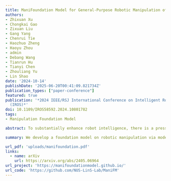 ```yaml
---
title: ManiFoundation Model for General-Purpose Robotic Manipulation of Contact Synthesis with Arbitrary Objects and Robots
authors:
- Zhixuan Xu
- Chongkai Gao
- Zixuan Liu
- Gang Yang
- Chenrui Tie
- Haozhuo Zheng
- Haoyu Zhou
- admin
- Debang Wang
- Tianrun Hu
- Tianyi Chen
- Zhouliang Yu
- Lin Shao
date: '2024-10-14'
publishDate: '2025-06-20T00:41:09.821734Z'
publication_types: ["paper-conference"]
featured: true
publication: '*2024 IEEE/RSJ International Conference on Intelligent Robots and Systems
  (IROS)*'
doi: 10.1109/IROS58592.2024.10801782
tags:
- Manipulation Foundation Model

abstract: To substantially enhance robot intelligence, there is a pressing need to develop a large model that enables general-purpose robots to proficiently undertake a broad spectrum of manipulation tasks, akin to the versatile task-planning ability exhibited by LLMs. The vast diversity in objects, robots, and manipulation tasks presents huge challenges. Our work introduces a comprehensive framework to develop a foundation model for general robotic manipulation that formalizes a manipulation task as contact synthesis. Specifically, our model takes as input object and robot manipulator point clouds, object physical attributes, target motions, and manipulation region masks. It outputs contact points on the object and associated contact forces or post-contact motions for robots to achieve the desired manipulation task. We perform extensive experiments both in the simulation and real-world settings, manipulating articulated rigid, rigid, and deformable objects that vary in dimensionality, ranging from one-dimensional objects like ropes to two-dimensional objects like cloth and extending to three-dimensional objects such as plasticine. Our model achieves average success rates of around 90%.

summary: We develop a foundation model on robotic manipulation via modeling contact points on the object.

url_pdf: 'uploads/manifoundation.pdf'
links:
  - name: arXiv
    url: https://arxiv.org/abs/2405.06964
url_project: 'https://manifoundationmodel.github.io/'
url_code: 'https://github.com/NUS-LinS-Lab/ManiFM'
---
```

